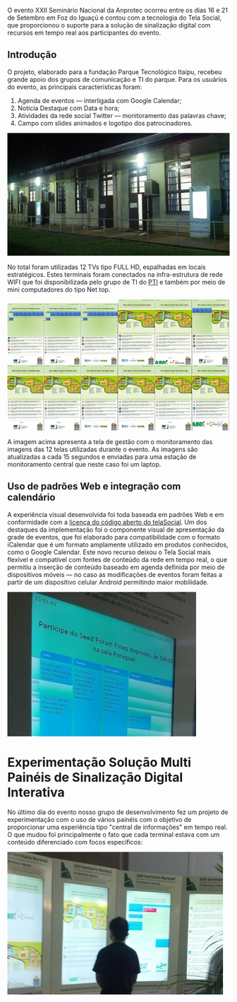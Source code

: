 O evento XXII Seminário Nacional da Anprotec ocorreu entre os dias 16 e 21 de Setembro em Foz do Iguaçú e contou com a tecnologia do Tela Social, que proporcionou o suporte para a solução de sinalização digital com recursos em tempo real aos participantes do evento. 

## Introdução


O projeto, elaborado para a fundação Parque Tecnológico Itaipu, recebeu grande apoio dos grupos de comunicação e TI do parque. Para os usuários do evento, as principais características foram: 

1. Agenda de eventos — interligada com Google Calendar;
2. Notícia Destaque com Data e hora; 
3. Atividades da rede social Twitter — monitoramento das palavras chave; 
4. Campo com slides animados e logotipo dos patrocinadores.

![Visão geral de telas de sinalização digital em ambiente do evento Seminário Nacional Anprotec](sinalizacao-digital-geral-pti.jpg)

No total foram utilizadas 12 TVs tipo FULL HD, espalhadas em locais estratégicos. Estes terminais foram conectados na infra-estrutura de rede WIFI que foi disponibilizada pelo grupo de TI do [PTI](http://www.pti.org.br) e também por meio de mini computadores do tipo Net top.

![Visão de monitoramento de 12 telas do mural online e sistema de sinalização digital](mural-online-sinalizacao-digital-monitoramento-telas.jpg)

A imagem acima apresenta a tela de gestão com o monitoramento das imagens das 12 telas utilizadas durante o evento. As imagens são atualizadas a cada 15 segundos e enviadas para uma estação de monitoramento central que neste caso foi um laptop. 

## Uso de padrões Web e integração com calendário 

A experiência visual desenvolvida foi toda baseada em padrões Web e em conformidade com a [licença do código aberto do telaSocial](http://www.telasocial.com/codigo-fonte-licenca-de-uso/). Um dos destaques da implementação foi o componente visual de apresentação da grade de eventos, que foi elaborado para compatibilidade com o formato iCalendar que é um formato amplamente utilizado em produtos conhecidos, como o Google Calendar. Este novo recurso deixou o Tela Social mais flexível e compatível com fontes de conteúdo da rede em tempo real, o que permitiu a inserção de conteúdo baseado em agenda definida por meio de dispositivos móveis — no caso as modificações de eventos foram feitas a partir de um dispositivo celular Android permitindo maior mobilidade. 

![Grade de eventos em tempo real em sinalização digital interativa](grade-de-eventos-em-tempo-real-em-sinalizacao-interativa.jpg)




# Experimentação Solução Multi Painéis de Sinalização Digital Interativa

No último dia do evento nosso grupo de desenvolvimento fez um projeto de experimentação com o uso de vários painéis com o objetivo de proporcionar uma experiência tipo "central de informações" em tempo real. O que mudou foi principalmente o fato que cada terminal estava com um conteúdo diferenciado com focos específicos: 

![Multi telas com conteúdos específicos de sinalização digital](multi-telas-sinalizacao-digital-interativa.jpg)






